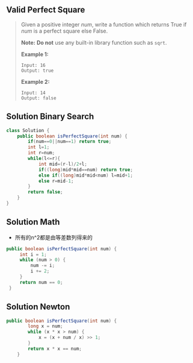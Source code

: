 ##  Valid Perfect Square

> Given a positive integer *num*, write a function which returns True if *num* is a perfect square else False.
>
> **Note:** **Do not** use any built-in library function such as `sqrt`.
>
> **Example 1:**
>
> ```
> Input: 16
> Output: true
> ```
>
> **Example 2:**
>
> ```
> Input: 14
> Output: false
> ```

## Solution  Binary Search

```java
class Solution {
    public boolean isPerfectSquare(int num) {
        if(num==0||num==1) return true;
        int l=1;
        int r=num;
        while(l<=r){
            int mid=(r-l)/2+l;
            if((long)mid*mid==num) return true;
            else if((long)mid*mid<num) l=mid+1;
            else r=mid-1;
        }
        return false;
    }
}
```

## Solution Math

* 所有的n^2都是由等差数列得来的

```java
public boolean isPerfectSquare(int num) {
     int i = 1;
     while (num > 0) {
         num -= i;
         i += 2;
     }
     return num == 0;
 }
```

## Solution Newton

```java
public boolean isPerfectSquare(int num) {
        long x = num;
        while (x * x > num) {
            x = (x + num / x) >> 1;
        }
        return x * x == num;
    }
```

